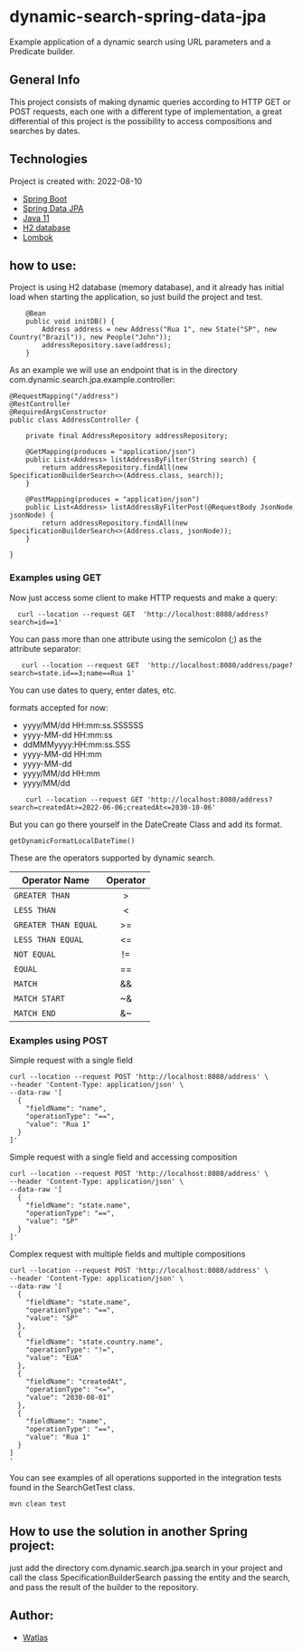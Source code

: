 # dynamic-search-spring-data-jpa

Example application of a dynamic search using URL parameters and a Predicate builder.

## General Info

This project consists of making dynamic queries according to HTTP GET or POST requests, each one with a different type
of implementation, a great differential of
this project is the possibility to access compositions and searches by dates.

## Technologies

Project is created with: 2022-08-10

* [Spring Boot](https://spring.io/projects/spring-boot)
* [Spring Data JPA](https://docs.spring.io/spring-data/jpa/docs/current/reference/html/)
* [Java 11](https://openjdk.java.net/projects/jdk/11/)
* [H2 database](https://www.h2database.com/)
* [Lombok](https://projectlombok.org/)

## how to use:

Project is using H2 database (memory database), and it already has initial load when starting the application,
so just build the project and test.

```
    @Bean
    public void initDB() {
        Address address = new Address("Rua 1", new State("SP", new Country("Brazil")), new People("John"));
        addressRepository.save(address);
    }
```

As an example we will use an endpoint that is in the directory com.dynamic.search.jpa.example.controller:

```
@RequestMapping("/address")
@RestController
@RequiredArgsConstructor
public class AddressController {

    private final AddressRepository addressRepository;

    @GetMapping(produces = "application/json")
    public List<Address> listAddressByFilter(String search) {
        return addressRepository.findAll(new SpecificationBuilderSearch<>(Address.class, search));
    }

    @PostMapping(produces = "application/json")
    public List<Address> listAddressByFilterPost(@RequestBody JsonNode jsonNode) {
        return addressRepository.findAll(new SpecificationBuilderSearch<>(Address.class, jsonNode));
    }
    
}

```

### Examples using GET

Now just access some client to make HTTP requests and make a query:

```
  curl --location --request GET  'http://localhost:8080/address?search=id==1'
```

You can pass more than one attribute using the semicolon (;) as the attribute separator:

```
   curl --location --request GET  'http://localhost:8080/address/page?search=state.id==3;name==Rua 1'
```

You can use dates to query, enter dates, etc.

formats accepted for now:

* yyyy/MM/dd HH:mm:ss.SSSSSS
* yyyy-MM-dd HH:mm:ss
* ddMMMyyyy:HH:mm:ss.SSS
* yyyy-MM-dd HH:mm
* yyyy-MM-dd
* yyyy/MM/dd HH:mm
* yyyy/MM/dd

```
    curl --location --request GET 'http://localhost:8080/address?search=createdAt>=2022-06-06;createdAt<=2030-10-06'
```

But you can go there yourself in the DateCreate Class and add its format.

```
getDynamicFormatLocalDateTime() 
```

These are the operators supported by dynamic search.

| Operator Name        | Operator |
| -------------------- |:--------:|
| `GREATER THAN`       |    >     |
| `LESS THAN`          |    <     |
| `GREATER THAN EQUAL` |    >=    |
| `LESS THAN EQUAL`    |    <=    |
| `NOT EQUAL`          |    !=    |
| `EQUAL`              |    ==    |
| `MATCH`              |    &&    |
| `MATCH START`        |    ~&    |
| `MATCH END`          |    &~    |

### Examples using POST

Simple request with a single field

```
curl --location --request POST 'http://localhost:8080/address' \
--header 'Content-Type: application/json' \
--data-raw '[
  { 
    "fieldName": "name",
    "operationType": "==",
    "value": "Rua 1"
  }
]'

```

Simple request with a single field and accessing composition

```
curl --location --request POST 'http://localhost:8080/address' \
--header 'Content-Type: application/json' \
--data-raw '[
  {
    "fieldName": "state.name",
    "operationType": "==",
    "value": "SP"
  }
]'
```

Complex request with multiple fields and multiple compositions

```
curl --location --request POST 'http://localhost:8080/address' \
--header 'Content-Type: application/json' \
--data-raw '[
  {
    "fieldName": "state.name",
    "operationType": "==",
    "value": "SP"
  },
  {
    "fieldName": "state.country.name",
    "operationType": "!=",
    "value": "EUA"
  },
  {
    "fieldName": "createdAt",
    "operationType": "<=",
    "value": "2030-08-01"
  },
  {
    "fieldName": "name",
    "operationType": "==",
    "value": "Rua 1"
  }
]
'
```

You can see examples of all operations supported in the integration tests found in the SearchGetTest class.

```
mvn clean test
```

## How to use the solution in another Spring project:

just add the directory com.dynamic.search.jpa.search in your project and call the class SpecificationBuilderSearch
passing the entity and the search, and pass the result of the builder to the repository.

## Author:
*  [Watlas](https://www.linkedin.com/in/watlas-rick-371392181/)
